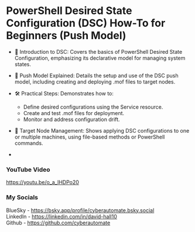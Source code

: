 # PowerShell Desired State Configuration (DSC) How-To for Beginners (Push Model)
- 🔧 Introduction to DSC: Covers the basics of PowerShell Desired State Configuration, emphasizing its declarative model for managing system states.

- 🚀 Push Model Explained: Details the setup and use of the DSC push model, including creating and deploying .mof files to target nodes.

- 🛠️ Practical Steps: Demonstrates how to:
  - Define desired configurations using the Service resource.
  - Create and test .mof files for deployment.
  - Monitor and address configuration drift.

- 🔗 Target Node Management: Shows applying DSC configurations to one or multiple machines, using file-based methods or PowerShell commands.
-
### YouTube Video ###
https://youtu.be/o_a_IHDPo20

### My Socials ###
BlueSky - https://bsky.app/profile/cyberautomate.bsky.social<br/>
LinkedIn - https://linkedin.com/in/david-hall10 <br/>
Github - https://github.com/cyberautomate